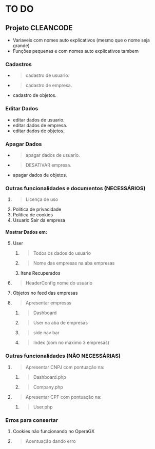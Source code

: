 # TO DO

## Projeto CLEANCODE
- Variaveis com nomes auto explicativos (mesmo que o nome seja grande)
- Funções pequenas e com nomes auto explicativos tambem

### Cadastros
- >cadastro de usuario.
- >cadastro de empresa.
- cadastro de objetos.

### Editar Dados
- editar dados de usuario.
- editar dados de empresa.
- editar dados de objetos.

### Apagar Dados
- >apagar dados de usuario.
- >DESATIVAR empresa.
- apagar dados de objetos.

### Outras funcionalidades e documentos (NECESSÁRIOS)

1. >Licença de uso
2. Politica de privacidade
3. Politica de cookies
4. Usuario Sair da empresa

#### Mostrar Dados em:
5. User 
    1. >Todos os dados do usuario
    2. >Nome das empresas na aba empresas 
    3. Itens Recuperados
6. >HeaderConfig nome do usuario
7. Objetos no feed das empresas 
8. >Apresentar empresas 
    1. >Dashboard
    2. >User na aba de empresas
    3. >side nav bar
    4. >Index (com no maximo 3 empresas)



### Outras funcionalidades (**NÃO** NECESSÁRIAS)
1. >Apresentar CNPJ com pontuação na:
    1. >Dashboard.php
    2. >Company.php
2. >Apresentar CPF com pontuação na:
    1. >User.php

### Erros para consertar
1. Cookies não funcionando no OperaGX
2. >Acentuação dando erro








